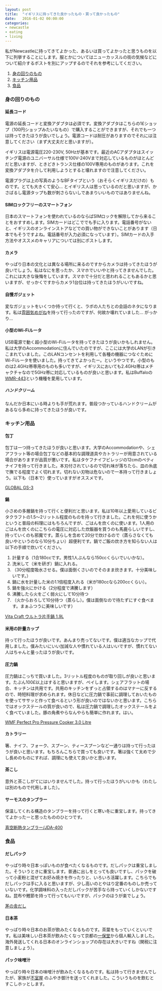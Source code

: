 ```yaml
---
layout: post
title:  "イギリスに持ってきた良かったもの・買って良かったもの"
date:   2016-01-02 00:00:00
categories:
- newcastle
- eating
- living
---
```

私がNewcastleに持ってきてよかった、あるいは買ってよかったと思うものを以下に列挙することにします。服とかについてはニューカッスルの街の気候などについて紹介するポストを別にアップするのでそれを参考にしてください。


1.  [身の回りのもの](#section)
2.  [キッチン用品](#section-5)
3.  [食品](#section-13)


### 身の回りのもの

#### 延長コード
電源の延長コードと変換アダプタは必須です。変換アダプタはこちらの1£ショップ（100円ショップみたいなもの）で購入することができますが、それでも一つは持ってきたほうが良いでしょう。電源コードは耐圧がありますのでそれには注意してください（まず大丈夫だと思いますが）。

イギリスは電源電圧220-230V, 50Hzが基本です。最近のACアダプタはスイッチング電源のユニバーサル仕様で100V-240Vまで対応しているものがほとんどだと思いますが、ときどきトランス仕様の100V専用のものがあります。これを変換アダプタを介して利用しようとすると壊れますので注意してください。

電源プラグは上の写真のようなBFタイプという（おそらくイギリスだけの）ものです。とても大きくて安心… とイギリス人は思っているのだと思いますが、かさばるし電源タップも数が刺さらないしであまりいいものではありませんね。

#### SIMロックフリーのスマートフォン
日本のスマートフォンを使われているのならばSIMロックを解除してから来ることをおすすめします。SIMカードはどこででも手に入ります。電話番号がないと、イギリスのオンラインストアなどでの買い物ができないことがあります（日本でもそうですよね。電話番号が入力必須になっています）。SIMカードの入手方法やオススメのキャリアについては別にポストします。

#### カメラ
やっぱり日本の文化とは異なる場所に来るのですからカメラは持ってきたほうが良いでしょう。私はなにを思ったか、スマホでいいやと持ってきませんでした。これには大きな後悔をしています。スマホで十分だと思われることもあるかと思いますが、せっかくですからカメラ1台位は持ってきたほうがいいですね。

#### 自慢ガジェット
変なガジェットをいくつか持って行くと、ラボの人たちとの会話のネタになります。私は[雰囲気めがね](http://fun-iki.com/)を持って行ったのですが、何故か壊れていました… がっかり…

#### 小型のWi-Fiルータ
USB電源で動く超小型のWi-Fiルータを持ってきたほうが良いかもしれません。私は大学のAccommodationに住んでいたのですが、ここには大学のLANが引きこまれていました。このLANコンセントを利用して各種の機器につなぐためにWi-Fiルータを使いました。持ってきてよかったー。というやつです。小型のものは2.4GHz帯専用のものも多いですが、イギリスにおいても2.4GHz帯はメチャクチャなので5GHz帯に対応しているものが良いと思います。私はBuffaloの[WMR-443](http://buffalo.jp/products/catalog/network/wmr-433/)という機種を愛用しています。

##### ハンドクリーム
なんだか日本にいる時よりも手が荒れます。普段つかっているハンドクリームがあるなら多めに持ってきたほうが良いです。


### キッチン用品

#### 包丁
包丁は一つ持ってきたほうが良いと思います。大学のAccommodationや、シェアフラット等の場合包丁などの基本的な調理道具やカトラリーが用意されている場合がありますが品質が悪いです。私はタケフナイフビレッジの12cmのペティナイフを持って行きました。本刃付されているので切れ味が落ちたら、皿の糸底で撫でる程度でよく切れます。切れない刃物は危ないので一本持って行きましょう。以下も（日本で）使っていますがオススメです。

[GLOBAL GS-3](http://www.amazon.co.jp/dp/B00005OL3S/)

#### 鍋
小さめの多層鍋を持って行くと便利だと思います。私は10年以上愛用しているビタクラフトの1.5〜2リットル程度のものを持って行きました。これを何に使うかというと普段の料理にはもちろんですが、ごはんを炊くのに使います。1人用のごはんを炊くのにこちらの電圧に対応した炊飯器を買うのも馬鹿らしいですし、持っていくのも邪魔です。蒸らしを含めて20分で炊けるので（蒸らさなくても良いやというのなら10分ちょい）超便利です。鍋でご飯の炊き方を知らない人は以下の手順で炊いてください。

1. 計量する（1合180ccです。男性1人ぶんなら150ccくらいでいいかな）。
2. 洗米して（米を研ぎ）鍋に入れる。
3. （30分程度吸水させる。僕は面倒くさいのでそのまま炊きます。十分美味しいです。）
4. 鍋に水を計量した米の1.1倍程度入れる（米が180ccなら200ccくらい）。
5. 鍋を強火にかける（2分程度で沸騰します）
6. 沸騰したら火をごく弱火にして10分待つ
7. （火からおろして10分待つ（蒸らし）。僕は面倒なので待たずにすぐ食べます。まぁふつうに美味しいです）

[Vita Craft ウルトラ片手鍋 1.9L](http://www.amazon.co.jp/dp/B0000DIJ0A)


#### 米用の計量カップ
持って行ったほうが良いです。あんまり売ってないです。僕は適当なカップで代用しました。僕みたいにいい加減な人や慣れている人はいいですが、慣れてない人はちゃんと量ったほうが良いです。

#### 圧力鍋
圧力鍋はこっちで買いました。3リットル程度のものが取り回しが良いと思います。たぶん100£以上はすると思いますが、ペイします。シェアフラットの場合、キッチンは共用です。共用のキッチンをずっと占領するのはマナーに反するので、時短料理が求められます。休日などに圧力鍋で事前に調理しておいたものを使ってササッと作って食べるという形が良いのではないかと思います。こちらではオックステールの質が良いので、私は圧力鍋で調理したオックステールをよく食べていました。豚の角煮やらなんやらも簡単に作れます。はい。

[WMF Perfect Pro Pressure Cooker 3.0 Litre](http://www.amazon.co.uk/dp/B005AQBPWQ/)

#### カトラリー
箸、ナイフ、フォーク、スプーン、ティースプーンなど一通りは持って行ったほうが良いと思います。もちろんこちらで買っても良いです。箸は強くて太めで少し長めのものにすれば、調理にも使えて良いかと思います。

#### 茶こし
意外と茶こしがてにはいりませんでした。持って行ったほうがいいかも（わたしは別のもので代用しました）。

#### サーモスのタンブラー
保温してくれる構造のタンブラーを持って行くと寒い冬に重宝します。持ってきてよかったーと思ったもののひとつです。

[真空断熱タンブラー/JDA-400](http://www.thermos.jp/product/detail/jda-400.html)

### 食品

#### だしパック
やっぱり時々日本っぽいものが食べたくなるものです。だしパックは重宝しました。そういうときに重宝します。普通に出しをとっても良いですし、パックを破って小麦粉と混ぜてお好み焼きを作ったりと、いろいろ活躍します。こちらでもだしパックは手に入ると思いますが、少し高いのとやはり定番のものしか売っていないです。化学調味料の入っただしパックが苦手なら持っていくしかないですね。昆布や鰹節を持って行ってもいいですが、パックのほうが楽でしょう。

[茅の舎だし](http://www.dashiya.jp/)

#### 日本茶
やっぱり時々日本のお茶が飲みたくなるものです。茶葉をもっていくといいです。私は美味しい日本茶が飲みたくなって京都の[一保堂](http://www.ippodo-tea.co.jp/)から個人輸入しました。海外発送してくれる日本のオンラインショップの存在は大きいですね（関税に注意しましょう）。

#### パック味噌汁
やっぱり時々日本の味噌汁が飲みたくなるものです。私は持って行きませんでしたが、家族が[不室屋](http://www.fumuroya.co.jp/) のふやき御汁を送ってくれました。こういうものを飲むとすこしホッとします。

